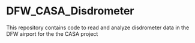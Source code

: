 # DFW_CASA_Disdrometer
This repository contains code to read and analyze disdrometer data in the DFW airport for the the CASA project
